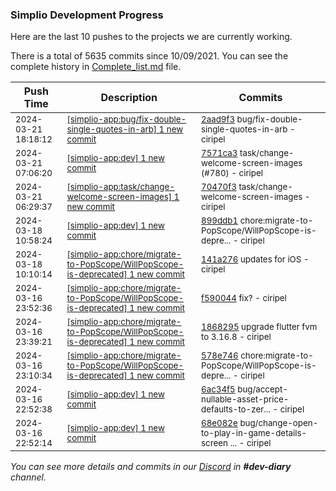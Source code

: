 
### Simplio Development Progress

Here are the last 10 pushes to the projects we are currently working.

There is a total of 5635 commits since 10/09/2021. You can see the complete history in
 [Complete_list.md](Complete_list.md) file.

| Push Time | Description | Commits |
| --- | --- | --- |
| <sub>2024-03-21 18:18:12</sub> | <sub>[[simplio-app:bug/fix-double-single-quotes-in-arb] 1 new commit](https://github.com/SimplioOfficial/simplio-app/commit/2aad9f331dbc3f0deff4108c1f81057d8fd01c4e)</sub> | <sub>[2aad9f3](https://github.com/SimplioOfficial/simplio-app/commit/2aad9f331dbc3f0deff4108c1f81057d8fd01c4e) bug/fix-double-single-quotes-in-arb - ciripel</sub> |
| <sub>2024-03-21 07:06:20</sub> | <sub>[[simplio-app:dev] 1 new commit](https://github.com/SimplioOfficial/simplio-app/commit/7571ca302b8e521f5d65004d142be0866cfef8c2)</sub> | <sub>[7571ca3](https://github.com/SimplioOfficial/simplio-app/commit/7571ca302b8e521f5d65004d142be0866cfef8c2) task/change-welcome-screen-images (#780) - ciripel</sub> |
| <sub>2024-03-21 06:29:37</sub> | <sub>[[simplio-app:task/change-welcome-screen-images] 1 new commit](https://github.com/SimplioOfficial/simplio-app/commit/70470f3f59226b2098389d109060ac880ee915ee)</sub> | <sub>[70470f3](https://github.com/SimplioOfficial/simplio-app/commit/70470f3f59226b2098389d109060ac880ee915ee) task/change-welcome-screen-images - ciripel</sub> |
| <sub>2024-03-18 10:58:24</sub> | <sub>[[simplio-app:dev] 1 new commit](https://github.com/SimplioOfficial/simplio-app/commit/899ddb1d64329472db85f6d76854f722067c3467)</sub> | <sub>[899ddb1](https://github.com/SimplioOfficial/simplio-app/commit/899ddb1d64329472db85f6d76854f722067c3467) chore:migrate-to-PopScope/WillPopScope-is-depre... - ciripel</sub> |
| <sub>2024-03-18 10:10:14</sub> | <sub>[[simplio-app:chore/migrate-to-PopScope/WillPopScope-is-deprecated] 1 new commit](https://github.com/SimplioOfficial/simplio-app/commit/141a276845411b1ca27170b2dcdea463901c7e3e)</sub> | <sub>[141a276](https://github.com/SimplioOfficial/simplio-app/commit/141a276845411b1ca27170b2dcdea463901c7e3e) updates for iOS - ciripel</sub> |
| <sub>2024-03-16 23:52:36</sub> | <sub>[[simplio-app:chore/migrate-to-PopScope/WillPopScope-is-deprecated] 1 new commit](https://github.com/SimplioOfficial/simplio-app/commit/f59004467aad4e286997a27792d29c6e6b1f3724)</sub> | <sub>[f590044](https://github.com/SimplioOfficial/simplio-app/commit/f59004467aad4e286997a27792d29c6e6b1f3724) fix? - ciripel</sub> |
| <sub>2024-03-16 23:39:21</sub> | <sub>[[simplio-app:chore/migrate-to-PopScope/WillPopScope-is-deprecated] 1 new commit](https://github.com/SimplioOfficial/simplio-app/commit/186829534e1e4bdc5c4a2c9b05765acd7373d591)</sub> | <sub>[1868295](https://github.com/SimplioOfficial/simplio-app/commit/186829534e1e4bdc5c4a2c9b05765acd7373d591) upgrade flutter fvm to 3.16.8 - ciripel</sub> |
| <sub>2024-03-16 23:10:34</sub> | <sub>[[simplio-app:chore/migrate-to-PopScope/WillPopScope-is-deprecated] 1 new commit](https://github.com/SimplioOfficial/simplio-app/commit/578e746f86b736cea2c1ba8066a6ab39e46b77e4)</sub> | <sub>[578e746](https://github.com/SimplioOfficial/simplio-app/commit/578e746f86b736cea2c1ba8066a6ab39e46b77e4) chore:migrate-to-PopScope/WillPopScope-is-depre... - ciripel</sub> |
| <sub>2024-03-16 22:52:38</sub> | <sub>[[simplio-app:dev] 1 new commit](https://github.com/SimplioOfficial/simplio-app/commit/6ac34f50b6097b043294f3445627b0c0f3b31da9)</sub> | <sub>[6ac34f5](https://github.com/SimplioOfficial/simplio-app/commit/6ac34f50b6097b043294f3445627b0c0f3b31da9) bug/accept-nullable-asset-price-defaults-to-zer... - ciripel</sub> |
| <sub>2024-03-16 22:52:14</sub> | <sub>[[simplio-app:dev] 1 new commit](https://github.com/SimplioOfficial/simplio-app/commit/68e082e44c9d060bc91c51dd1a65a6c4e303666f)</sub> | <sub>[68e082e](https://github.com/SimplioOfficial/simplio-app/commit/68e082e44c9d060bc91c51dd1a65a6c4e303666f) bug/change-open-to-play-in-game-details-screen ... - ciripel</sub> |

_You can see more details and commits in our [Discord](https://discord.gg/aKhjuwZmdP) in **#dev-diary** channel._
